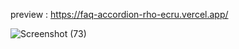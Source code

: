 preview : https://faq-accordion-rho-ecru.vercel.app/

![Screenshot (73)](https://github.com/night-sornram/faq-accordion/assets/136814474/e4442963-1594-4e49-a2b1-47122d644e62)
